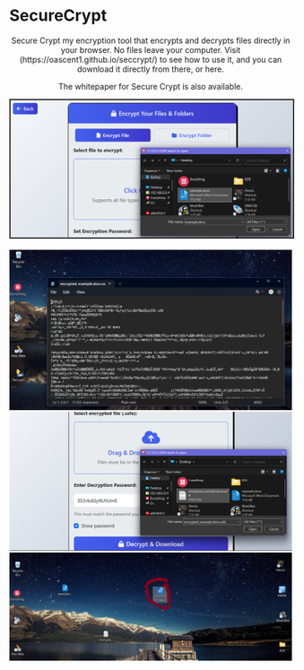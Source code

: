 # SecureCrypt

<p align="center">
Secure Crypt my encryption tool that encrypts and decrypts files directly in your browser. 
No files leave your computer. Visit (https://oascent1.github.io/seccrypt/) to see how to use it, and you can download it directly
from there, or here.</p>

<p align="center">The whitepaper for Secure Crypt is also available.</p>

<div align="center">
<img src="static/tree.png" alt="Alt Text" width="600" border="2px solid black"/>
</div>
<br>
<div align="center">
<img src="static/sevv.png" alt="Alt Text" width="600"/>
</div>
<div align="center">
<img src="static/eig.png" alt="Alt Text" width="600"/>
</div>
<div align="center">
<img src="static/nin.png" alt="Alt Text" width="600"/>
</div>

